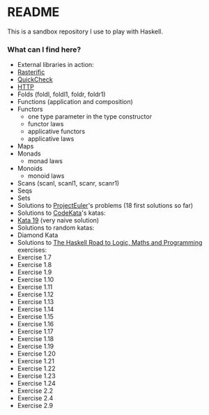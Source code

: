 # README #

This is a sandbox repository I use to play with Haskell.

### What can I find here? ###

* External libraries in action:
 * [Rasterific](https://hackage.haskell.org/package/Rasterific)
 * [QuickCheck](https://hackage.haskell.org/package/QuickCheck)
 * [HTTP](https://github.com/commercialhaskell/jump/blob/master/doc/http-client.md)
* Folds (foldl, foldl1, foldr, foldr1)
* Functions (application and composition)
* Functors
  * one type parameter in the type constructor
  * functor laws
  * applicative functors
  * applicative laws
* Maps
* Monads
  * monad laws
* Monoids
  * monoid laws
* Scans (scanl, scanl1, scanr, scanr1)
* Seqs
* Sets
* Solutions to [ProjectEuler](https://projecteuler.net/archives)'s problems (18 first solutions so far)
* Solutions to [CodeKata](http://codekata.com)'s katas:
 * [Kata 19](http://codekata.com/kata/kata19-word-chains/) (very naive solution)
* Solutions to random katas:
 * Diamond Kata
* Solutions to [The Haskell Road to Logic, Maths and Programming](http://homepages.cwi.nl/~jve/HR/) exercises:
 * Exercise 1.7
 * Exercise 1.8
 * Exercise 1.9
 * Exercise 1.10
 * Exercise 1.11
 * Exercise 1.12
 * Exercise 1.13
 * Exercise 1.14
 * Exercise 1.15
 * Exercise 1.16
 * Exercise 1.17
 * Exercise 1.18
 * Exercise 1.19
 * Exercise 1.20
 * Exercise 1.21
 * Exercise 1.22
 * Exercise 1.23
 * Exercise 1.24
 * Exercise 2.2
 * Exercise 2.4
 * Exercise 2.9
